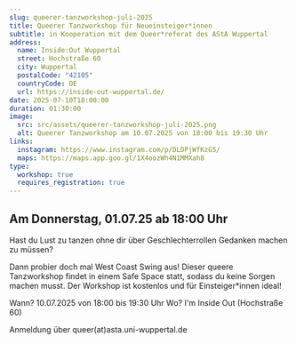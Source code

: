 ```yaml
---
slug: queerer-tanzworkshop-juli-2025
title: Queerer Tanzworkshop für Neueinsteiger*innen
subtitle: in Kooperation mit dem Queer*referat des AStA Wuppertal
address:
  name: Inside:Out Wuppertal
  street: Hochstraße 60
  city: Wuppertal
  postalCode: "42105"
  countryCode: DE
  url: https://inside-out-wuppertal.de/
date: 2025-07-10T18:00:00
duration: 01:30:00
image:
  src: src/assets/queerer-tanzworkshop-juli-2025.png
  alt: Queerer Tanzworkshop am 10.07.2025 von 18:00 bis 19:30 Uhr
links:
  instagram: https://www.instagram.com/p/DLDPjWfKzG5/
  maps: https://maps.app.goo.gl/1X4oozWh4N1MMXah8
type:
  workshop: true
  requires_registration: true
---
```


## Am Donnerstag, 01.07.25 ab 18:00 Uhr

Hast du Lust zu tanzen ohne dir über Geschlechterrollen Gedanken machen zu müssen?

Dann probier doch mal West Coast Swing aus! Dieser queere Tanzworkshop findet in einem Safe Space statt, sodass du keine Sorgen machen musst. Der Workshop ist kostenlos und für Einsteiger\*innen ideal!

Wann? 10.07.2025 von 18:00 bis 19:30 Uhr
Wo? I'm Inside Out (Hochstraße 60)

Anmeldung über queer(at)asta.uni-wuppertal.de
